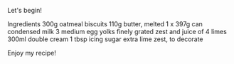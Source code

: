 Let's begin!

Ingredients
300g oatmeal biscuits
110g butter, melted
1 x 397g can condensed milk
3 medium egg yolks
finely grated zest and juice of 4 limes
300ml double cream
1 tbsp icing sugar
extra lime zest, to decorate

Enjoy my recipe!

